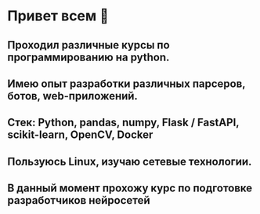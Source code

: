 # Привет всем 👋

## Проходил различные курсы по программированию на python.
## Имею опыт разработки различных парсеров, ботов, web-приложений.
## Стек: Python, pandas, numpy, Flask / FastAPI, scikit-learn, OpenCV, Docker
## Пользуюсь Linux, изучаю сетевые технологии.
## В данный момент прохожу курс по подготовке разработчиков  нейросетей
